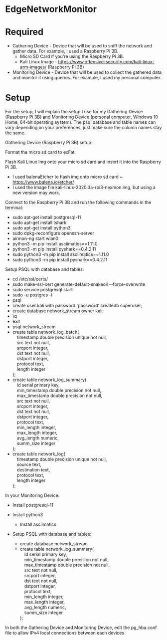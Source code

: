 # EdgeNetworkMonitor
# Required
* Gathering Device - Device that will be used to sniff the network and gather data. For example, I used a Raspberry Pi 3B.
  * Micro SD Card if you're using the Raspberry Pi 3B.
  * Kali Linux Image - https://www.offensive-security.com/kali-linux-arm-images/ (Raspberry Pi 3B)
* Monitoring Device - Device that will be used to collect the gathered data and monitor it using queries. For example, I used my personal computer.

# Setup
For the setup, I will explain the setup I use for my Gathering Device (Raspberry Pi 3B) and Monitoring Device (personal computer, Windows 10 Home, 64-bit operating system). The psql database and table names can vary depending on your preferences, just make sure the column names stay the same.

Gathering Device (Raspberry Pi 3B) setup:

Format the micro sd card to exFat.

Flash Kali Linux Img onto your micro sd card and insert it into the Raspberry Pi 3B.
  - I used balenaEtcher to flash img onto micro sd card ~ https://www.balena.io/etcher/
  - I used the image file kali-linux-2020.3a-rpi3-nexmon.img, but using a new version may work.

Connect to the Raspberry Pi 3B and run the following commands in the terminal:
  - sudo apt-get install postgresql-11
  - sudo apt-get install tshark
  - sudo apt-get install python3
  - sudo dpkg-reconfigure openssh-server
  - airmon-ng start wlan0
  - python3 -m pip install asciimatics==1.11.0
  - python3 -m pip install pyshark==0.4.2.11
  - sudo python3 -m pip install asciimatics==1.11.0
  - sudo python3 -m pip install pyshark==0.4.2.11

Setup PSQL with database and tables:
  - cd /etc/ssl/certs/
  - sudo make-ssl-cert generate-default-snakeoil --force-overwrite
  - sudo service postgresql start
  - sudo -u postgres -i
  - psql
  - create user kali with password 'password' createdb superuser;
  - create database network_stream owner kali;
  - \q
  - exit
  - psql network_stream
  - create table network_log_batch(<br />
&emsp;timestamp double precision unique not null,<br />
&emsp;src text not null,<br />
&emsp;srcport integer,<br />
&emsp;dst text not null,<br />
&emsp;dstport integer,<br />
&emsp;protocol text,<br />
&emsp;length integer<br />
);
  - create table network_log_summary(<br />
&emsp;id serial primary key,<br />
&emsp;min_timestamp double precision not null,<br />
&emsp;max_timestamp double precision not null,<br />
&emsp;src text not null,<br />
&emsp;srcport integer,<br />
&emsp;dst text not null,<br />
&emsp;dstport integer,<br />
&emsp;protocol text,<br />
&emsp;min_length integer,<br />
&emsp;max_length integer,<br />
&emsp;avg_length numeric,<br />
&emsp;summ_size integer<br />
);
  - create table network_log(<br />
&emsp;timestamp double precision unique not null,<br />
&emsp;source text,<br />
&emsp;destination text,<br />
&emsp;protocol text,<br />
&emsp;length integer<br />
);

In your Monitoring Device:

  - Install postgresql-11

  - Install python3
    - Install asciimatics

  - Setup PSQL with database and tables:
    - create database network_stream
    - create table network_log_summary(<br />
&emsp;id serial primary key,<br />
&emsp;min_timestamp double precision not null,<br />
&emsp;max_timestamp double precision not null,<br />
&emsp;src text not null,<br />
&emsp;srcport integer,<br />
&emsp;dst text not null,<br />
&emsp;dstport integer,<br />
&emsp;protocol text,<br />
&emsp;min_length integer,<br />
&emsp;max_length integer,<br />
&emsp;avg_length numeric,<br />
&emsp;summ_size integer<br />
);

In both the Gathering Device and Monitoring Device, edit the pg_hba.conf file to allow IPv4 local connections between each devices.